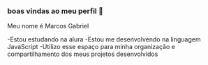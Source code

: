 ### boas vindas ao meu perfil 💙

Meu nome é Marcos Gabriel

-Estou estudando na alura
-Estou me desenvolvendo na linguagem JavaScript
-Utilizo esse espaço para minha organização e compartilhamento dos meus projetos desenvolvidos 
